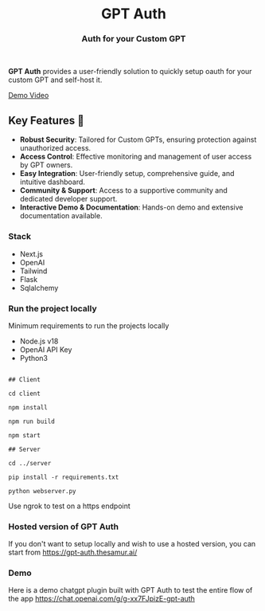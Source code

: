 <h1 align="center" style="font-weight: bold">
  GPT Auth
  <br>
    <h3 align="center">Auth for your Custom GPT</h3>
  <br>
  
</h1>

**GPT Auth** provides a user-friendly solution to quickly setup oauth for your custom GPT and self-host it.

[Demo Video](https://github.com/Anil-matcha/GPT-Auth/assets/4326215/dce1fb43-d64b-496f-ab79-a2e67c84d7c1)

## Key Features 🎯

- **Robust Security**: Tailored for Custom GPTs, ensuring protection against unauthorized access.
- **Access Control**: Effective monitoring and management of user access by GPT owners.
- **Easy Integration**: User-friendly setup, comprehensive guide, and intuitive dashboard.
- **Community & Support**: Access to a supportive community and dedicated developer support.
- **Interactive Demo & Documentation**: Hands-on demo and extensive documentation available.

### Stack

- Next.js
- OpenAI
- Tailwind
- Flask
- Sqlalchemy

### Run the project locally

Minimum requirements to run the projects locally

- Node.js v18
- OpenAI API Key
- Python3

```shell

## Client

cd client

npm install

npm run build

npm start

## Server

cd ../server

pip install -r requirements.txt

python webserver.py
```

Use ngrok to test on a https endpoint

### Hosted version of GPT Auth

If you don't want to setup locally and wish to use a hosted version, you can start from https://gpt-auth.thesamur.ai/

### Demo

Here is a demo chatgpt plugin built with GPT Auth to test the entire flow of the app https://chat.openai.com/g/g-xx7FJpizE-gpt-auth
